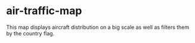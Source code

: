 # air-traffic-map
This map displays aircraft distribution on a big scale as well as filters them by the country flag.
